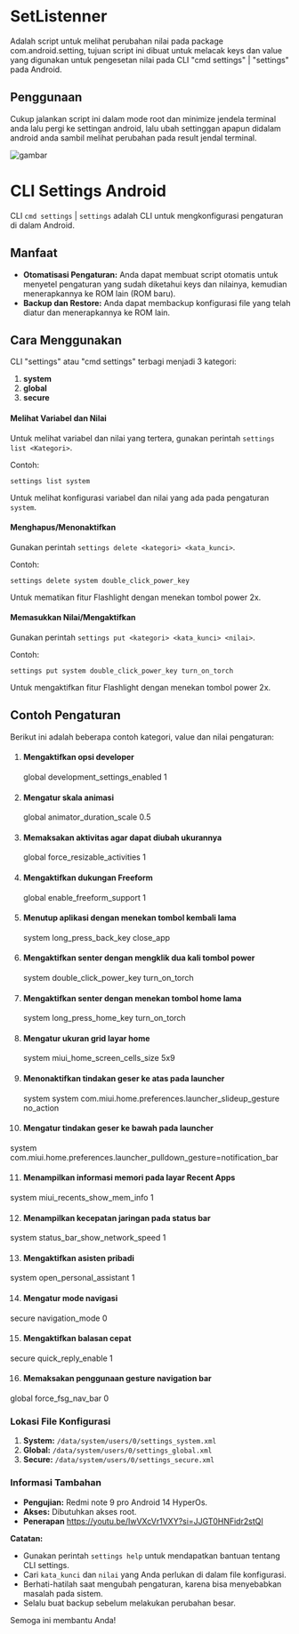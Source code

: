 # SetListenner
Adalah script untuk melihat perubahan nilai pada package com.android.setting, tujuan script ini dibuat untuk melacak keys dan value yang digunakan untuk pengesetan nilai pada CLI "cmd settings" | "settings" pada Android.

## Penggunaan
Cukup jalankan script ini dalam mode root dan minimize jendela terminal anda lalu pergi ke settingan android, lalu ubah settinggan apapun didalam android anda sambil melihat perubahan pada result jendal terminal.

![gambar](./Screenshot_2024-08-28-21-58-11-604_com.miui.securitycore.jpg)


# CLI Settings Android

CLI ```cmd settings``` | ```settings``` adalah CLI untuk mengkonfigurasi pengaturan di dalam Android.

## Manfaat

- **Otomatisasi Pengaturan:** Anda dapat membuat script otomatis untuk menyetel pengaturan yang sudah diketahui keys dan nilainya, kemudian menerapkannya ke ROM lain (ROM baru).
- **Backup dan Restore:** Anda dapat membackup konfigurasi file yang telah diatur dan menerapkannya ke ROM lain.

## Cara Menggunakan

CLI "settings" atau "cmd settings" terbagi menjadi 3 kategori:

1. **system**
2. **global**
3. **secure**

#### Melihat Variabel dan Nilai

Untuk melihat variabel dan nilai yang tertera, gunakan perintah `settings list <Kategori>`.

Contoh:
```
settings list system 
```
Untuk melihat konfigurasi variabel dan nilai yang ada pada pengaturan `system`.

#### Menghapus/Menonaktifkan

Gunakan perintah `settings delete <kategori> <kata_kunci>`.

Contoh:
```
settings delete system double_click_power_key
```
Untuk mematikan fitur Flashlight dengan menekan tombol power 2x.

#### Memasukkan Nilai/Mengaktifkan

Gunakan perintah `settings put <kategori> <kata_kunci> <nilai>`.

Contoh:
```
settings put system double_click_power_key turn_on_torch
```
Untuk mengaktifkan fitur Flashlight dengan menekan tombol power 2x.

## Contoh Pengaturan

Berikut ini adalah beberapa contoh kategori, value dan nilai pengaturan:

1. #### Mengaktifkan opsi developer
   global development_settings_enabled 1

2. #### Mengatur skala animasi
   global animator_duration_scale 0.5

3. #### Memaksakan aktivitas agar dapat diubah ukurannya
   global force_resizable_activities 1

4. #### Mengaktifkan dukungan Freeform
   global enable_freeform_support 1

5. #### Menutup aplikasi dengan menekan tombol kembali lama
   system long_press_back_key close_app

6. #### Mengaktifkan senter dengan mengklik dua kali tombol power
   system double_click_power_key turn_on_torch

7. #### Mengaktifkan senter dengan menekan tombol home lama
   system long_press_home_key turn_on_torch

8. #### Mengatur ukuran grid layar home
   system miui_home_screen_cells_size 5x9

9. #### Menonaktifkan tindakan geser ke atas pada launcher
   system system com.miui.home.preferences.launcher_slideup_gesture no_action

10. #### Mengatur tindakan geser ke bawah pada launcher
   system com.miui.home.preferences.launcher_pulldown_gesture=notification_bar

11. #### Menampilkan informasi memori pada layar Recent Apps
   system miui_recents_show_mem_info 1

12. #### Menampilkan kecepatan jaringan pada status bar
   system status_bar_show_network_speed 1

13. #### Mengaktifkan asisten pribadi
   system open_personal_assistant 1

14. #### Mengatur mode navigasi 
   secure navigation_mode 0

15. #### Mengaktifkan balasan cepat 
   secure quick_reply_enable 1

16. #### Memaksakan penggunaan gesture navigation bar
   global force_fsg_nav_bar 0 

### Lokasi File Konfigurasi

1. **System:** `/data/system/users/0/settings_system.xml`
2. **Global:** `/data/system/users/0/settings_global.xml`
3. **Secure:** `/data/system/users/0/settings_secure.xml`

### Informasi Tambahan

* **Pengujian:** Redmi note 9 pro Android 14 HyperOs.
* **Akses:** Dibutuhkan akses root.
* **Penerapan** https://youtu.be/IwVXcVr1VXY?si=JJGT0HNFidr2stQI

**Catatan:**

- Gunakan perintah `settings help` untuk mendapatkan bantuan tentang CLI settings.
- Cari `kata_kunci` dan `nilai` yang Anda perlukan di dalam file konfigurasi.
- Berhati-hatilah saat mengubah pengaturan, karena bisa menyebabkan masalah pada sistem.
- Selalu buat backup sebelum melakukan perubahan besar.

Semoga ini membantu Anda!
